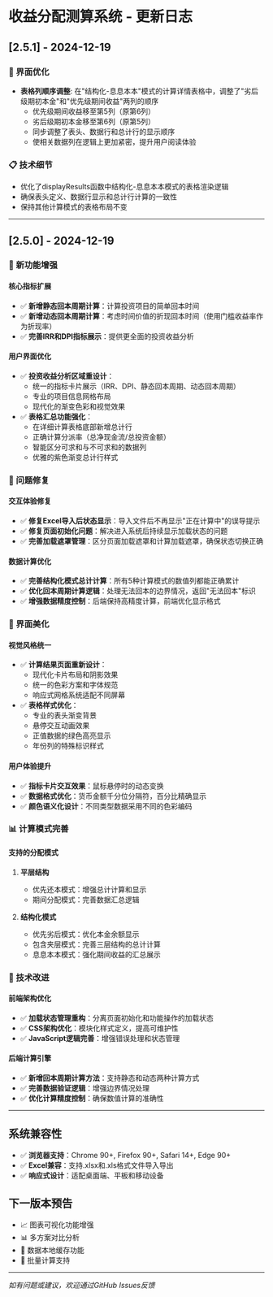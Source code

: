# 收益分配测算系统 - 更新日志

## [2.5.1] - 2024-12-19

### 🎨 界面优化
- **表格列顺序调整**: 在"结构化-息息本本"模式的计算详情表格中，调整了"劣后级期初本金"和"优先级期间收益"两列的顺序
  - 优先级期间收益移至第5列（原第6列）
  - 劣后级期初本金移至第6列（原第5列）
  - 同步调整了表头、数据行和总计行的显示顺序
  - 使相关数据列在逻辑上更加紧密，提升用户阅读体验

### 📋 技术细节
- 优化了displayResults函数中结构化-息息本本模式的表格渲染逻辑
- 确保表头定义、数据行显示和总计行计算的一致性
- 保持其他计算模式的表格布局不变

---

## [2.5.0] - 2024-12-19

### 🚀 新功能增强
#### 核心指标扩展
- ✅ **新增静态回本周期计算**：计算投资项目的简单回本时间
- ✅ **新增动态回本周期计算**：考虑时间价值的折现回本时间（使用门槛收益率作为折现率）
- ✅ **完善IRR和DPI指标展示**：提供更全面的投资收益分析

#### 用户界面优化
- ✅ **投资收益分析区域重设计**：
  - 统一的指标卡片展示（IRR、DPI、静态回本周期、动态回本周期）
  - 专业的项目信息网格布局
  - 现代化的渐变色彩和视觉效果
- ✅ **表格汇总功能强化**：
  - 在详细计算表格底部新增总计行
  - 正确计算分派率（总净现金流/总投资金额）
  - 智能区分可求和与不可求和的数据列
  - 优雅的紫色渐变总计行样式

### 🐛 问题修复
#### 交互体验修复
- ✅ **修复Excel导入后状态显示**：导入文件后不再显示"正在计算中"的误导提示
- ✅ **修复页面初始化问题**：解决进入系统后持续显示加载状态的问题
- ✅ **完善加载遮罩管理**：区分页面加载遮罩和计算加载遮罩，确保状态切换正确

#### 数据计算优化
- ✅ **完善结构化模式总计计算**：所有5种计算模式的数值列都能正确累计
- ✅ **优化回本周期计算逻辑**：处理无法回本的边界情况，返回"无法回本"标识
- ✅ **增强数据精度控制**：后端保持高精度计算，前端优化显示格式

### 🎨 界面美化
#### 视觉风格统一
- ✅ **计算结果页面重新设计**：
  - 现代化卡片布局和阴影效果
  - 统一的色彩方案和字体规范
  - 响应式网格系统适配不同屏幕
- ✅ **表格样式优化**：
  - 专业的表头渐变背景
  - 悬停交互动画效果
  - 正值数据的绿色高亮显示
  - 年份列的特殊标识样式

#### 用户体验提升
- ✅ **指标卡片交互效果**：鼠标悬停时的动态变换
- ✅ **数据格式优化**：货币金额千分位分隔符，百分比精确显示
- ✅ **颜色语义化设计**：不同类型数据采用不同的色彩编码

### 📊 计算模式完善
#### 支持的分配模式
1. **平层结构**
   - 优先还本模式：增强总计计算和显示
   - 期间分配模式：完善数据汇总逻辑

2. **结构化模式**
   - 优先劣后模式：优化本金余额显示
   - 包含夹层模式：完善三层结构的总计计算
   - 息息本本模式：强化期间收益的汇总展示

### 🔧 技术改进
#### 前端架构优化
- ✅ **加载状态管理重构**：分离页面初始化和功能操作的加载状态
- ✅ **CSS架构优化**：模块化样式定义，提高可维护性
- ✅ **JavaScript逻辑完善**：增强错误处理和状态管理

#### 后端计算引擎
- ✅ **新增回本周期计算方法**：支持静态和动态两种计算方式
- ✅ **完善数据验证逻辑**：增强边界情况处理
- ✅ **优化计算精度控制**：确保数值计算的准确性

---

## 系统兼容性
- ✅ **浏览器支持**：Chrome 90+, Firefox 90+, Safari 14+, Edge 90+
- ✅ **Excel兼容**：支持.xlsx和.xls格式文件导入导出
- ✅ **响应式设计**：适配桌面端、平板和移动设备

## 下一版本预告
- 📈 图表可视化功能增强
- 📊 多方案对比分析
- 💾 数据本地缓存功能
- 🔄 批量计算支持

---

*如有问题或建议，欢迎通过GitHub Issues反馈* 